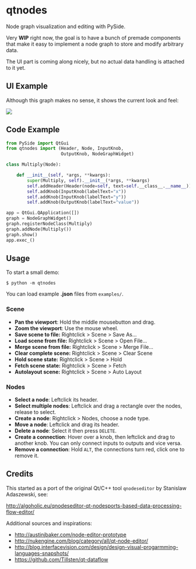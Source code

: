 # qtnodes

Node graph visualization and editing with PySide.

Very **WIP** right now, the goal is to have a bunch of premade components that make it easy to implement a node graph to store and modify arbitrary data.

The UI part is coming along nicely, but no actual data handling is attached to it yet.

## UI Example

Although this graph makes no sense, it shows the current look and feel:

![](http://i.imgur.com/oBj0FBJ.png)

## Code Example

```python
from PySide import QtGui
from qtnodes import (Header, Node, InputKnob,
                     OutputKnob, NodeGraphWidget)

class Multiply(Node):

    def __init__(self, *args, **kwargs):
        super(Multiply, self).__init__(*args, **kwargs)
        self.addHeader(Header(node=self, text=self.__class__.__name__))
        self.addKnob(InputKnob(labelText="x"))
        self.addKnob(InputKnob(labelText="y"))
        self.addKnob(OutputKnob(labelText="value"))

app = QtGui.QApplication([])
graph = NodeGraphWidget()
graph.registerNodeClass(Multiply)
graph.addNode(Multiply())
graph.show()
app.exec_()
```

## Usage

To start a small demo:

    $ python -m qtnodes

You can load example **.json** files from `examples/`.

### Scene

- **Pan the viewport**: Hold the middle mousebutton and drag.
- **Zoom the viewport**: Use the mouse wheel.
- **Save scene to file:** Rightclick > Scene > Save As...
- **Load scene from file:** Rightclick > Scene > Open File...
- **Merge scene from file:** Rightclick > Scene > Merge File...
- **Clear complete scene:** Rightclick > Scene > Clear Scene
- **Hold scene state:** Rightclick > Scene > Hold
- **Fetch scene state:** Rightclick > Scene > Fetch
- **Autolayout scene:** Rightclick > Scene > Auto Layout

### Nodes

- **Select a node**: Leftclick its header.
- **Select multiple nodes**: Leftclick and drag a rectangle over the nodes, release to select.
- **Create a node**: Rightclick > Nodes, choose a node type.
- **Move a node**: Leftclick and drag its header.
- **Delete a node**: Select it then press `DELETE`.
- **Create a connection**: Hover over a knob, then leftclick and drag to another knob. You can only connect inputs to outputs and vice versa.
- **Remove a connection**: Hold `ALT`, the connections turn red, click one to remove it.

## Credits

This started as a port of the original Qt/C++ tool `qnodeseditor` by Stanislaw Adaszewski, see:

http://algoholic.eu/qnodeseditor-qt-nodesports-based-data-processing-flow-editor/

Additional sources and inspirations:

- http://austinjbaker.com/node-editor-prototype
- http://nukengine.com/blog/category/all/qt-node-editor/
- http://blog.interfacevision.com/design/design-visual-progarmming-languages-snapshots/
- https://github.com/Tillsten/qt-dataflow